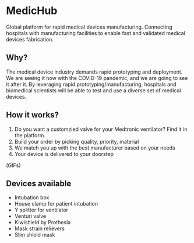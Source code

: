 # MedicHub
Global platform for rapid medical devices manufacturing. Connecting hospitals with manufacturing facilities to enable fast and validated medical devices fabrication.

## Why?
The medical device industry demands rapid prototyping and deployment. We are seeing it now with the COVID-19 pandemic, and we are going to see it after it. By leveraging rapid prototyping/manufacturing, hospitals and biomedical scientists will be able to test and use a diverse set of medical devices.

## How it works?
1. Do you want a customzied valve for your Medtronic ventilator? Find it in the platform.
2. Build your order by picking quality, priority, material
3. We match you up with the best manufacturer based on your needs
4. Your device is delivered to your doorstep

(GIFs)

## Devices available
* Intubation box
* House clamp for patient intubation
* Y splitter for ventilator
* Venturi valve
* Kiwishield by Prothesia
* Mask strain relievers
* Slim shield mask
